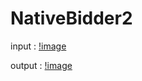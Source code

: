 # NativeBidder2
input :
[!image](https://user-images.githubusercontent.com/24494214/64003421-d9390080-cb29-11e9-9e60-fb79cd7538a4.png)

output :
[!image](https://user-images.githubusercontent.com/24494214/64003447-e3f39580-cb29-11e9-9884-bb4f6308ba0e.png)
